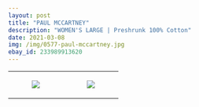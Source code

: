 ```yaml
---
layout: post
title: "PAUL MCCARTNEY"
description: "WOMEN'S LARGE | Preshrunk 100% Cotton"
date: 2021-03-08
img: /img/0577-paul-mccartney.jpg
ebay_id: 233989913620
---
```




<table style="width:100%;"><tr><td style="vertical-align:top;">
      <figure class="tmblr-full" data-orig-height="2048" data-orig-width="1365" data-orig-src="https://concertshirts.netlify.app/shirts/0577/0577-01.jpg"><img src="https://64.media.tumblr.com/d3dcd8c3c9acf37720043c251a907303/fa673037120622f8-4c/s540x810/17c5dd10bf28942f6a3371796dbbfce10e3421cb.jpg" data-orig-height="2048" data-orig-width="1365" data-orig-src="https://concertshirts.netlify.app/shirts/0577/0577-01.jpg"/></figure></td>
    <td style="vertical-align:top;">
      <figure class="tmblr-full" data-orig-height="2048" data-orig-width="1365" data-orig-src="https://concertshirts.netlify.app/shirts/0577/0577-02.jpg"><img src="https://64.media.tumblr.com/8c252c378cc2331a8748378a0b28c803/fa673037120622f8-5b/s540x810/53c8244715f686e8e2ed09ba73bf2d92eb2c242c.jpg" data-orig-height="2048" data-orig-width="1365" data-orig-src="https://concertshirts.netlify.app/shirts/0577/0577-02.jpg"/></figure></td>
  </tr></table>
